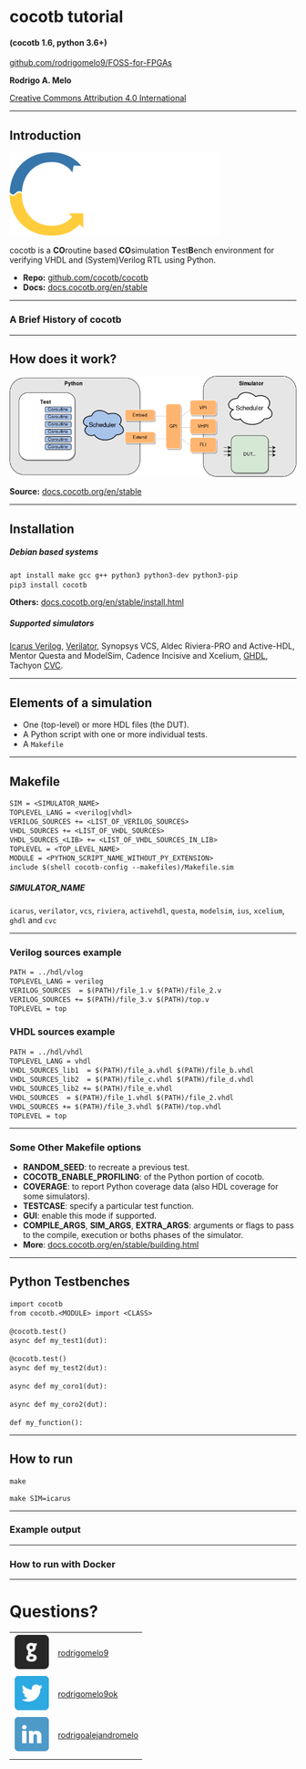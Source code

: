 <!-- .slide: data-background="#145A32" -->

# cocotb tutorial

#### (cocotb 1.6, python 3.6+)

[github.com/rodrigomelo9/FOSS-for-FPGAs](https://github.com/rodrigomelo9/FOSS-for-FPGAs)

**Rodrigo A. Melo**

[Creative Commons Attribution 4.0 International](https://creativecommons.org/licenses/by/4.0/)

---
<!-- ###################################################################### -->
## Introduction
<!-- ###################################################################### -->

![cocotb](images/logos/cocotb.png)

cocotb is a **CO**routine based **CO**simulation **T**est**B**ench environment for verifying
VHDL and (System)Verilog RTL using Python.

* **Repo:** [github.com/cocotb/cocotb](https://github.com/cocotb/cocotb)
* **Docs:** [docs.cocotb.org/en/stable](https://docs.cocotb.org/en/stable)

----

### A Brief History of cocotb

---
<!-- ###################################################################### -->
## How does it work?
<!-- ###################################################################### -->

![cocotb overview](images/diagrams/cocotb_overview.png)

**Source:** [docs.cocotb.org/en/stable](https://docs.cocotb.org/en/stable)

---
<!-- ###################################################################### -->
## Installation
<!-- ###################################################################### -->

##### Debian based systems

```bash
apt install make gcc g++ python3 python3-dev python3-pip
pip3 install cocotb
```

**Others:** [docs.cocotb.org/en/stable/install.html](https://docs.cocotb.org/en/stable/install.html)

##### Supported simulators

[Icarus Verilog](https://github.com/steveicarus/iverilog),
[Verilator](https://github.com/verilator/verilator),
Synopsys VCS,
Aldec Riviera-PRO and Active-HDL,
Mentor Questa and ModelSim,
Cadence Incisive and Xcelium,
[GHDL](https://github.com/ghdl/ghdl),
Tachyon [CVC](https://github.com/cambridgehackers/open-src-cvc).

---
<!-- ###################################################################### -->
## Elements of a simulation
<!-- ###################################################################### -->

* One (top-level) or more HDL files (the DUT).
* A Python script with one or more individual tests.
* A `Makefile`

---
<!-- ###################################################################### -->
## Makefile
<!-- ###################################################################### -->

```
SIM = <SIMULATOR_NAME>
TOPLEVEL_LANG = <verilog|vhdl>
VERILOG_SOURCES += <LIST_OF_VERILOG_SOURCES>
VHDL_SOURCES += <LIST_OF_VHDL_SOURCES>
VHDL_SOURCES_<LIB> += <LIST_OF_VHDL_SOURCES_IN_LIB>
TOPLEVEL = <TOP_LEVEL_NAME>
MODULE = <PYTHON_SCRIPT_NAME_WITHOUT_PY_EXTENSION>
include $(shell cocotb-config --makefiles)/Makefile.sim
```

##### SIMULATOR_NAME

`icarus`, `verilator`, `vcs`, `riviera`, `activehdl`, `questa`, `modelsim`, `ius`, `xcelium`, `ghdl` and `cvc`

----

### Verilog sources example

```
PATH = ../hdl/vlog
TOPLEVEL_LANG = verilog
VERILOG_SOURCES  = $(PATH)/file_1.v $(PATH)/file_2.v
VERILOG_SOURCES += $(PATH)/file_3.v $(PATH)/top.v
TOPLEVEL = top
```

### VHDL sources example

```
PATH = ../hdl/vhdl
TOPLEVEL_LANG = vhdl
VHDL_SOURCES_lib1  = $(PATH)/file_a.vhdl $(PATH)/file_b.vhdl
VHDL_SOURCES_lib2  = $(PATH)/file_c.vhdl $(PATH)/file_d.vhdl
VHDL_SOURCES_lib2 += $(PATH)/file_e.vhdl
VHDL_SOURCES  = $(PATH)/file_1.vhdl $(PATH)/file_2.vhdl
VHDL_SOURCES += $(PATH)/file_3.vhdl $(PATH)/top.vhdl
TOPLEVEL = top
```

----

### Some Other Makefile options

* **RANDOM_SEED**: to recreate a previous test.
* **COCOTB_ENABLE_PROFILING**: of the Python portion of cocotb.
* **COVERAGE**: to report Python coverage data (also HDL coverage for some simulators).
* **TESTCASE**: specify a particular test function.
* **GUI**: enable this mode if supported.
* **COMPILE_ARGS**, **SIM_ARGS**, **EXTRA_ARGS**: arguments or flags to pass to the compile, execution or boths phases of the simulator.
* **More**: [docs.cocotb.org/en/stable/building.html](https://docs.cocotb.org/en/stable/building.html)

---
<!-- ###################################################################### -->
## Python Testbenches
<!-- ###################################################################### -->

```
import cocotb
from cocotb.<MODULE> import <CLASS>

@cocotb.test()
async def my_test1(dut):

@cocotb.test()
async def my_test2(dut):

async def my_coro1(dut):

async def my_coro2(dut):

def my_function():
```

<!--**More at:**-->
<!--* https://docs.cocotb.org/en/stable/library_reference.html-->
<!--* https://docs.cocotb.org/en/stable/coroutines.html-->


---
<!-- ###################################################################### -->
## How to run
<!-- ###################################################################### -->

```
make
```

```
make SIM=icarus
```

----

### Example output

----

### How to run with Docker

---
<!-- ###################################################################### -->
# Questions?
<!-- .slide: data-background="#1F618D" -->
<!-- ###################################################################### -->

|   |   |
|---|---|
| ![GitHub icon](images/icons/github.png) | [rodrigomelo9](https://github.com/rodrigomelo9) |
| ![Twitter icon](images/icons/twitter.png) | [rodrigomelo9ok](https://twitter.com/rodrigomelo9ok) |
| ![LinkedIn icon](images/icons/linkedin.png) | [rodrigoalejandromelo](https://www.linkedin.com/in/rodrigoalejandromelo/) |
|   |   |
